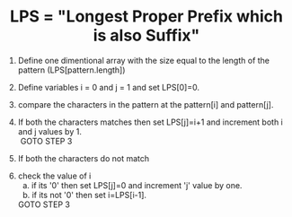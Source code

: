 <h1 align = "center">LPS = "Longest Proper Prefix which is also Suffix"</h1>

1. Define one dimentional array with the size equal to the length of the pattern (LPS[pattern.length])<br>

2. Define variables i = 0 and j = 1 and set LPS[0]=0.<br>

3. compare the characters in the pattern at the pattern[i] and pattern[j].<br>

4. If both the characters matches then set LPS[j]=i+1 and increment both i and j values by 1.<br>
  &nbsp;GOTO STEP 3<br>
  
5. If both the characters do not match<br>

6. check the value of i<br>
  &nbsp; a. if its '0' then set LPS[j]=0 and increment 'j' value by one.<br>
  &nbsp; b. if its not '0' then set i=LPS[i-1].<br>
GOTO STEP 3
